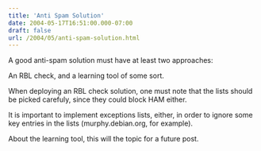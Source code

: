 ```yaml
---
title: 'Anti Spam Solution'
date: 2004-05-17T16:51:00.000-07:00
draft: false
url: /2004/05/anti-spam-solution.html
---
```


A good anti-spam solution must have at least two approaches:  
  
An RBL check, and a learning tool of some sort.  
  
When deploying an RBL check solution, one must note that the lists should be picked carefuly, since they could block HAM either.  
  
It is important to implement exceptions lists, either, in order to ignore some key entries in the lists (murphy.debian.org, for example).  
  
About the learning tool, this will the topic for a future post.
